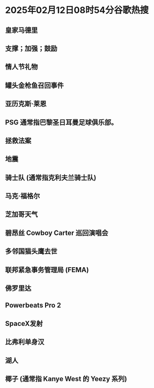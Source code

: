 # 2025年02月12日08时54分谷歌热搜

## 皇家马德里

## 支撑；加强；鼓励

## 情人节礼物

## 罐头金枪鱼召回事件

## 亚历克斯·莱恩

## PSG 通常指巴黎圣日耳曼足球俱乐部。

## 拯救法案

## 地震

## 骑士队 (通常指克利夫兰骑士队)

## 马克·福格尔

## 芝加哥天气

## 碧昂丝 Cowboy Carter 巡回演唱会

## 多邻国猫头鹰去世

## 联邦紧急事务管理局 (FEMA)

## 佛罗里达

## Powerbeats Pro 2

## SpaceX发射

## 比弗利单身汉

## 湖人

## 椰子 (通常指 Kanye West 的 Yeezy 系列)

